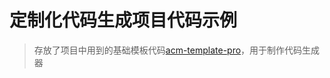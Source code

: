 # 定制化代码生成项目代码示例

> 存放了项目中用到的基础模板代码[acm-template-pro](..%2Fsjxm-generator-demo-projects%2Facm-template-pro)，用于制作代码生成器